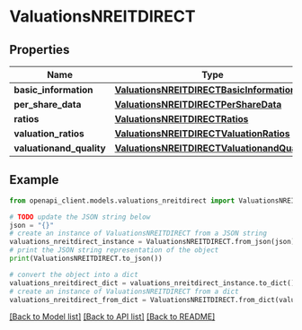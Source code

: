 # ValuationsNREITDIRECT


## Properties

Name | Type | Description | Notes
------------ | ------------- | ------------- | -------------
**basic_information** | [**ValuationsNREITDIRECTBasicInformation**](ValuationsNREITDIRECTBasicInformation.md) |  | [optional] 
**per_share_data** | [**ValuationsNREITDIRECTPerShareData**](ValuationsNREITDIRECTPerShareData.md) |  | [optional] 
**ratios** | [**ValuationsNREITDIRECTRatios**](ValuationsNREITDIRECTRatios.md) |  | [optional] 
**valuation_ratios** | [**ValuationsNREITDIRECTValuationRatios**](ValuationsNREITDIRECTValuationRatios.md) |  | [optional] 
**valuationand_quality** | [**ValuationsNREITDIRECTValuationandQuality**](ValuationsNREITDIRECTValuationandQuality.md) |  | [optional] 

## Example

```python
from openapi_client.models.valuations_nreitdirect import ValuationsNREITDIRECT

# TODO update the JSON string below
json = "{}"
# create an instance of ValuationsNREITDIRECT from a JSON string
valuations_nreitdirect_instance = ValuationsNREITDIRECT.from_json(json)
# print the JSON string representation of the object
print(ValuationsNREITDIRECT.to_json())

# convert the object into a dict
valuations_nreitdirect_dict = valuations_nreitdirect_instance.to_dict()
# create an instance of ValuationsNREITDIRECT from a dict
valuations_nreitdirect_from_dict = ValuationsNREITDIRECT.from_dict(valuations_nreitdirect_dict)
```
[[Back to Model list]](../README.md#documentation-for-models) [[Back to API list]](../README.md#documentation-for-api-endpoints) [[Back to README]](../README.md)


